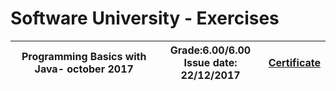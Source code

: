 # Software University - Exercises 
<center>

| Programming Basics with Java- october 2017  | Grade:6.00/6.00<br>Issue date: 22/12/2017 | [Certificate](https://softuni.bg/certificates/details/50217/9efb074a) |
| ------------- | ------------- | ------------- |
</center>


